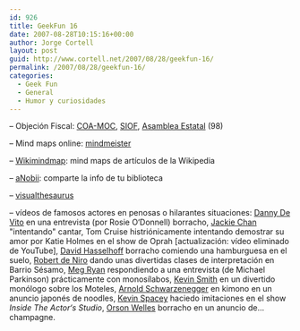 ```yaml
---
id: 926
title: GeekFun 16
date: 2007-08-28T10:15:16+00:00
author: Jorge Cortell
layout: post
guid: http://www.cortell.net/2007/08/28/geekfun-16/
permalink: /2007/08/28/geekfun-16/
categories:
  - Geek Fun
  - General
  - Humor y curiosidades
---
```

– Objeción Fiscal: <a target="_blank" title="COA-MOC" href="http://www.nodo50.org/objecionfiscal/">COA-MOC</a>, <a target="_blank" title="SIOF" href="http://www.objecciofiscal.org/">SIOF</a>, <a target="_blank" title="Asamblea" href="http://www.uv.es/~alminyan/OFtextos.html">Asamblea Estatal</a> (98)

– Mind maps online: <a title="mindmeister.com" target="_blank" href="http://www.mindmeister.com/">mindmeister</a>

– <a title="wikimindmap.org" target="_blank" href="http://www.wikimindmap.org/">Wikimindmap</a>: mind maps de artí­culos de la Wikipedia

– <a title="ANobii" target="_blank" href="http://www.anobii.com/anobi/anobii_home.php?pid=39&lid=">aNobii</a>: comparte la info de tu biblioteca

– <a target="_blank" title="http://www.visualthesaurus.com" href="http://www.visualthesaurus.com">visualthesaurus</a>

– ví­deos de famosos actores en penosas o hilarantes situaciones: <a title="YouTube" target="_blank" href="http://www.youtube.com/results?search_query=devito+the+view&search=Search">Danny De Vito</a> en una entrevista (por Rosie O‘Donnell) borracho, <a title="YouTube" target="_blank" href="http://www.youtube.com/results?search_query=jackie+chan+mulan&search=Search">Jackie Chan</a> "intentando" cantar, Tom Cruise histriónicamente intentando demostrar su amor por Katie Holmes en el show de Oprah [actualización: ví­deo eliminado de YouTube], <a title="YouTube" target="_blank" href="http://www.youtube.com/results?search_query=hasselhoff+drunk&search=Search">David Hasselhoff</a> borracho comiendo una hamburguesa en el suelo, <a title="YouTube" target="_blank" href="http://www.youtube.com/results?search_query=de+niro+sesame&search=Search">Robert de Niro</a> dando unas divertidas clases de interpretación en Barrio Sésamo, <a title="YouTube" target="_blank" href="http://www.youtube.com/results?search_query=parkinson+ryan&search=Search">Meg Ryan</a> respondiendo a una entrevista (de Michael Parkinson) prácticamente con monosí­labos, <a title="YouTube" target="_blank" href="http://www.youtube.com/results?search_query=wondercon+smith&search=Search">Kevin Smith</a> en un divertido monólogo sobre los Moteles, <a title="YouTube" target="_blank" href="http://www.youtube.com/results?search_query=schwarzenegger+japanese&search=Search">Arnold Schwarzenegger</a> en kimono en un anuncio japonés de noodles, <a title="YouTube" target="_blank" href="http://www.youtube.com/results?search_query=spacey+impressions&search=Search">Kevin Spacey</a> haciedo imitaciones en el show _Inside The Actor‘s Studio_, <a title="YouTube" target="_blank" href="http://www.youtube.com/results?search_query=orson+welles+drunk&search=Search">Orson Welles</a> borracho en un anuncio de... champagne.